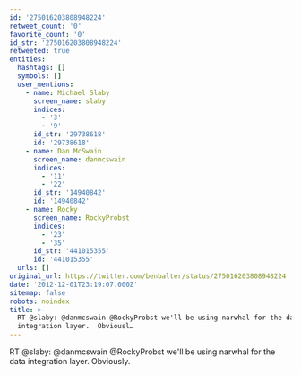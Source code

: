```yaml
---
id: '275016203808948224'
retweet_count: '0'
favorite_count: '0'
id_str: '275016203808948224'
retweeted: true
entities:
  hashtags: []
  symbols: []
  user_mentions:
    - name: Michael Slaby
      screen_name: slaby
      indices:
        - '3'
        - '9'
      id_str: '29738618'
      id: '29738618'
    - name: Dan McSwain
      screen_name: danmcswain
      indices:
        - '11'
        - '22'
      id_str: '14940842'
      id: '14940842'
    - name: Rocky
      screen_name: RockyProbst
      indices:
        - '23'
        - '35'
      id_str: '441015355'
      id: '441015355'
  urls: []
original_url: https://twitter.com/benbalter/status/275016203808948224
date: '2012-12-01T23:19:07.000Z'
sitemap: false
robots: noindex
title: >-
  RT @slaby: @danmcswain @RockyProbst we'll be using narwhal for the data
  integration layer.  Obviousl…
---
```


RT @slaby: @danmcswain @RockyProbst we'll be using narwhal for the data integration layer.  Obviously.